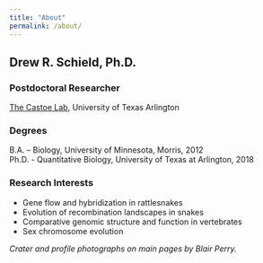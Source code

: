```yaml
---
title: "About"
permalink: /about/
---
```


## Drew R. Schield, Ph.D.
### Postdoctoral Researcher
[The Castoe Lab](http://www.snakegenomics.org/CastoeLab/Castoe_Lab_Home.html), University of Texas Arlington

### Degrees
B.A. – Biology, University of Minnesota, Morris, 2012  
Ph.D. - Quantitative Biology, University of Texas at Arlington, 2018

### Research Interests
- Gene flow and hybridization in rattlesnakes
- Evolution of recombination landscapes in snakes
- Comparative genomic structure and function in vertebrates
- Sex chromosome evolution


*Crater and profile photographs on main pages by Blair Perry.*
